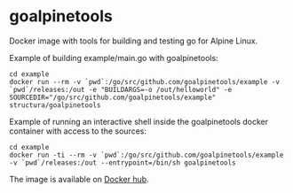 # goalpinetools
Docker image with tools for building and testing go for Alpine Linux. 

Example of building example/main.go with goalpinetools:

```
cd example
docker run --rm -v `pwd`:/go/src/github.com/goalpinetools/example -v `pwd`/releases:/out -e "BUILDARGS=-o /out/helloworld" -e SOURCEDIR="/go/src/github.com/goalpinetools/example" structura/goalpinetools
```

Example of running an interactive shell inside the goalpinetools docker container with access to the sources:

```
cd example
docker run -ti --rm -v `pwd`:/go/src/github.com/goalpinetools/example -v `pwd`/releases:/out --entrypoint=/bin/sh goalpinetools
```

The image is available on [Docker hub](https://hub.docker.com/r/structura/goalpinetools/).
